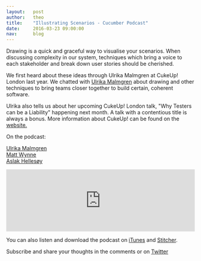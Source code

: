 ```yaml
---
layout:   post
author:   theo
title:    "Illustrating Scenarios - Cucumber Podcast"
date:     2016-03-23 09:00:00
nav:      blog
---
```


Drawing is a quick and graceful way to visualise your scenarios. When discussing complexity in our system, techniques which bring a voice to each stakeholder and break down user stories should be cherished.

We first heard about these ideas through Ulrika Malmgren at CukeUp! London last year. We chatted with [Ulrika Malmgren](https://twitter.com/Ulrikama) about drawing and other techniques to bring teams closer together to build certain, coherent software.

Ulrika also tells us about her upcoming CukeUp! London talk, "Why Testers can be a Liability" happening next month. A talk with a contentious title is always a bonus. More information about CukeUp! can be found on the [website.](https://skillsmatter.com/conferences/7606-cukeup-2016)

On the podcast:

[Ulrika Malmgren](https://twitter.com/Ulrikama)  
[Matt Wynne](twitter.com/mattwynne)  
[Aslak Hellesøy](https://twitter.com/aslak_hellesoy)

<iframe width="100%" height="166" scrolling="no" frameborder="no" src="https://w.soundcloud.com/player/?url=https%3A//api.soundcloud.com/tracks/254395884&amp;color=ff5500&amp;auto_play=false&amp;hide_related=false&amp;show_comments=true&amp;show_user=true&amp;show_reposts=false"></iframe>

You can also listen and download the podcast on [iTunes](https://itunes.apple.com/gb/podcast/cucumber-podcast-rss/id1078896635) and [Stitcher](http://www.stitcher.com/s?fid=81999&refid=stpr). 

Subscribe and share your thoughts in the comments or on [Twitter](https://twitter.com/cucumberbdd)

